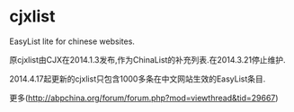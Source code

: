 cjxlist
=======
EasyList lite for chinese websites.

原cjxlist由CJX在2014.1.3发布,作为ChinaList的补充列表.在2014.3.21停止维护.

2014.4.17起更新的cjxlist只包含1000多条在中文网站生效的EasyList条目.

更多(http://abpchina.org/forum/forum.php?mod=viewthread&tid=29667)
